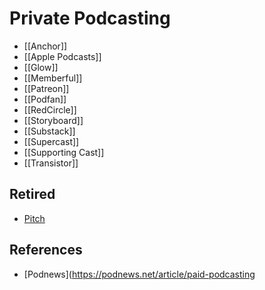 # Private Podcasting
* [[Anchor]]
* [[Apple Podcasts]]
* [[Glow]]
* [[Memberful]]
* [[Patreon]]
* [[Podfan]]
* [[RedCircle]]
* [[Storyboard]]
* [[Substack]]
* [[Supercast]]
* [[Supporting Cast]]
* [[Transistor]]

## Retired
* [Pitch](https://getpitch.io/)

## References
* [Podnews](https://podnews.net/article/paid-podcasting
